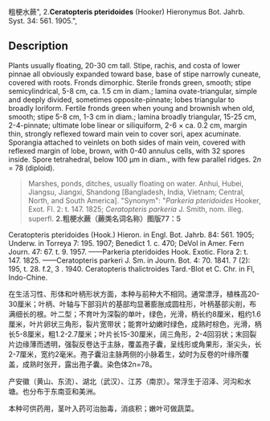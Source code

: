 粗梗水蕨",
2.**Ceratopteris pteridoides** (Hooker) Hieronymus Bot. Jahrb. Syst. 34: 561. 1905.",

## Description
Plants usually floating, 20-30 cm tall. Stipe, rachis, and costa of lower pinnae all obviously expanded toward base, base of stipe narrowly cuneate, covered with roots. Fronds dimorphic. Sterile fronds green, smooth; stipe semicylindrical, 5-8 cm, ca. 1.5 cm in diam.; lamina ovate-triangular, simple and deeply divided, sometimes opposite-pinnate; lobes triangular to broadly loriform. Fertile fronds green when young and brownish when old, smooth; stipe 5-8 cm, 1-3 cm in diam.; lamina broadly triangular, 15-25 cm, 2-4-pinnate; ultimate lobe linear or siliquiform, 2-6 × ca. 0.2 cm, margin thin, strongly reflexed toward main vein to cover sori, apex acuminate. Sporangia attached to veinlets on both sides of main vein, covered with reflexed margin of lobe, brown, with 0-40 annulus cells, with 32 spores inside. Spore tetrahedral, below 100 μm in diam., with few parallel ridges. 2*n* = 78 (diploid).

> Marshes, ponds, ditches, usually floating on water. Anhui, Hubei, Jiangsu, Jiangxi, Shandong [Bangladesh, India, Vietnam; Central, North, and South America].
  "Synonym": "*Parkeria pteridoides* Hooker, Exot. Fl. 2: t. 147. 1825; *Ceratopteris parkeria* J. Smith, nom. illeg. superfl.
**2.粗梗水蕨（蕨类名词名称）图版77：5**

Ceratopteris pteridoides (Hook.) Hieron. in Engl. Bot. Jahrb. 84: 561. 1905; Underw. in Torreya 7: 195. 1907; Benedict 1. c. 470; DeVol in Amer. Fern Journ. 47: 67. t. 9. 1957. ——Parkeria pteridoides Hook. Exotic. Flora 2: t. 147. 1825. ——Ceratopteris parkeri J. Sm. in Journ. Bot. 4: 70. 1841. 7 (2): 195, t. 28. f.2, 3 . 1940. Ceratopteris thalictroides Tard.-Blot et C. Chr. in Fl, Indo-Chine.

在生活习性、形体和叶柄形状方面，本种与前种大不相同。通常漂浮，植株高20-30厘米；叶柄、叶轴与下部羽片的基部均显著膨胀成圆柱形，叶柄基部尖削，布满细长的根。叶二型；不育叶为深裂的单叶，绿色，光滑，柄长约8厘米，粗约1.6厘米，叶片卵状三角形，裂片宽带状；能育叶幼嫩时绿色，成熟时棕色，光滑，柄长5-8厘米，粗1.2-2.7厘米；叶片长15-30厘米，阔三角形，2-4回羽状；末回裂片边缘薄而透明，强裂反卷达于主脉，覆盖孢子囊，呈线形或角果形，渐尖头，长2-7厘米，宽约2毫米。孢子囊沿主脉两侧的小脉着生，幼时为反卷的叶缘所覆盖，成熟时张开，露出孢子囊。染色体2n=78。

产安徽（黄山、东流）、湖北（武汉）、江苏（南京）。常浮生于沼泽、河沟和水塘。也分布于东南亚和美洲。

本种可供药用，茎叶入药可治胎毒，消痰积；嫩叶可做蔬菜。
